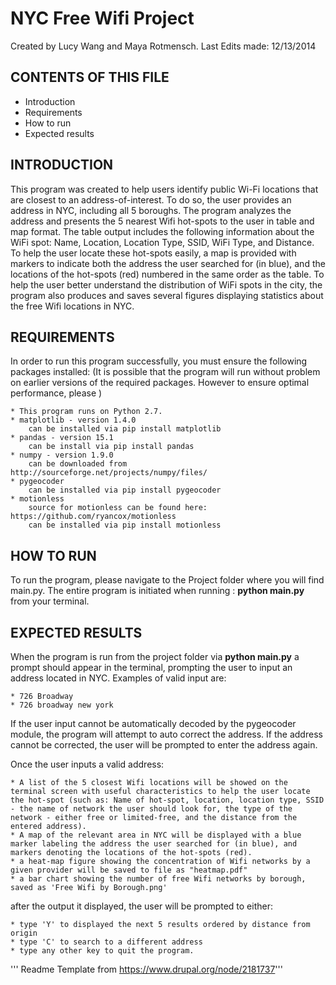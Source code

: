 
NYC Free Wifi Project 
======================
Created by Lucy Wang and Maya Rotmensch.
Last Edits made: 12/13/2014


CONTENTS OF THIS FILE
----------------------
 * Introduction
 * Requirements
 * How to run 
 * Expected results


INTRODUCTION
------------

This program was created to help users identify public Wi-Fi locations that are closest to an address-of-interest.
To do so, the user provides an address in NYC, including all 5 boroughs. The program analyzes the address and presents the 5 nearest Wifi hot-spots to the user in table and map format. The table output includes the following information about the WiFi spot: Name, Location, Location Type, SSID, WiFi Type, and Distance. To help the user locate these hot-spots easily, a map is provided with markers to indicate both the address the user searched for (in blue), and the locations of the hot-spots (red) numbered in the same order as the table. To help the user better understand the distribution of WiFi spots in the city, the program also produces and saves several figures displaying statistics about the free Wifi locations in NYC.


REQUIREMENTS
-------------
In order to run this program successfully, you must ensure the following packages installed:
(It is possible that the program will run without problem on earlier versions of the required packages. However to ensure optimal performance, please )

    * This program runs on Python 2.7.
    * matplotlib - version 1.4.0
        can be installed via pip install matplotlib
    * pandas - version 15.1
        can be install via pip install pandas
    * numpy - version 1.9.0
        can be downloaded from http://sourceforge.net/projects/numpy/files/
    * pygeocoder
        can be installed via pip install pygeocoder
    * motionless
    	source for motionless can be found here: https://github.com/ryancox/motionless
        can be installed via pip install motionless


HOW TO RUN
-----------
To run the program, please navigate to the Project folder where you will find main.py. The entire program is initiated when running : **python main.py** from your terminal. 


EXPECTED RESULTS
----------------

When the program is run from the project folder via **python main.py** a prompt should appear in the terminal, prompting the user to input an address located in NYC. 
Examples of valid input are:

    * 726 Broadway 
    * 726 broadway new york

If the user input cannot be automatically decoded by the pygeocoder module, the program will attempt to auto correct the address. If the address cannot be corrected, the user will be prompted to enter the address again.

Once the user inputs a valid address:

    * A list of the 5 closest Wifi locations will be showed on the terminal screen with useful characteristics to help the user locate the hot-spot (such as: Name of hot-spot, location, location type, SSID - the name of network the user should look for, the type of the network - either free or limited-free, and the distance from the entered address). 
    * A map of the relevant area in NYC will be displayed with a blue marker labeling the address the user searched for (in blue), and markers denoting the locations of the hot-spots (red).
    * a heat-map figure showing the concentration of Wifi networks by a given provider will be saved to file as "heatmap.pdf"
    * a bar chart showing the number of free Wifi networks by borough, saved as 'Free Wifi by Borough.png'

after the output it displayed, the user will be prompted to either:

    * type 'Y' to displayed the next 5 results ordered by distance from origin
    * type 'C' to search to a different address
    * type any other key to quit the program.



''' Readme Template from https://www.drupal.org/node/2181737'''